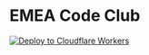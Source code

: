 # EMEA Code Club

[![Deploy to Cloudflare Workers](https://deploy.workers.cloudflare.com/button)](https://deploy.workers.cloudflare.com/?url=https://github.com/DariaMonet/CodeClubDariya)